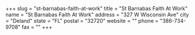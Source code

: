 +++
slug = "st-barnabas-faith-at-work"
title = "St Barnabas Faith At Work"
name = "St Barnabas Faith At Work"
address = "327 W Wisconsin Ave"
city = "Deland"
state = "FL"
postal = "32720"
website = ""
phone = "386-734-9708"
fax = ""
+++
